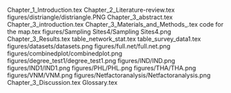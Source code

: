 Chapter_1_Introduction.tex
Chapter_2_Literature-review.tex
figures/distriangle/distriangle.PNG
Chapter_3_abstract.tex
Chapter_3_introduction.tex
Chapter_3_Materials_and_Methods_.tex
code for the map.tex
figures/Sampling Sites4/Sampling Sites4.png
Chapter_3_Results.tex
table_network_stat.tex
table_survey_data1.tex
figures/datasets/datasets.png
figures/full.net/full.net.png
figures/combinedplot/combinedplot.png
figures/degree_test1/degree_test1.png
figures/IND/IND.png
figures/IND1/IND1.png
figures/PHL/PHL.png
figures/THA/THA.png
figures/VNM/VNM.png
figures/Netfactoranalysis/Netfactoranalysis.png
Chapter_3_Discussion.tex
Glossary.tex